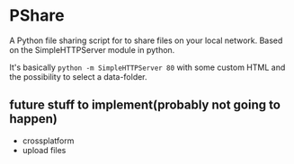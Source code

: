 # PShare

A Python file sharing script for to share files on your local network. Based on
 the SimpleHTTPServer module in python.

It's basically `python -m SimpleHTTPServer 80` with some custom HTML and the 
possibility to select a data-folder.

## future stuff to implement(probably not going to happen)

- crossplatform
- upload files
